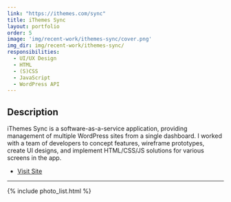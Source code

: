 ```yaml
---
link: "https://ithemes.com/sync"
title: iThemes Sync
layout: portfolio
order: 5
image: 'img/recent-work/ithemes-sync/cover.png'
img_dir: img/recent-work/ithemes-sync/
responsibilities:
  - UI/UX Design
  - HTML
  - (S)CSS
  - JavaScript
  - WordPress API
---
```


## Description

iThemes Sync is a software-as-a-service application, providing management of multiple WordPress
sites from a single dashboard. I worked with a team of developers to concept features, wireframe
prototypes, create UI designs, and implement HTML/CSS/JS solutions for various screens in the app.

- [Visit Site](https://ithemes.com/sync)

---

{% include photo_list.html %}

